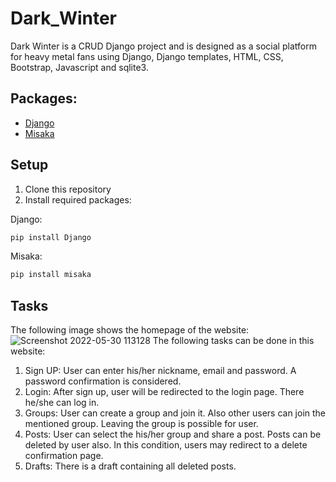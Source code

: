 # Dark_Winter
 Dark Winter is a CRUD Django project and is designed as a social platform for heavy metal fans using Django, Django templates, HTML, CSS, Bootstrap, Javascript and sqlite3.
## Packages:
- [Django](https://www.djangoproject.com/)
- [Misaka](https://misaka.readthedocs.io/en/latest/)
## Setup
1. Clone this repository
2. Install required packages:

Django:
```bash
pip install Django
```
Misaka:
```bash
pip install misaka
```


## Tasks
The following image shows the homepage of the website:
![Screenshot 2022-05-30 113128](https://user-images.githubusercontent.com/105637508/170965544-89e4caac-132a-4c65-b668-5b99512d81c5.png)
The following tasks can be done in this website:
1. Sign UP: User can enter his/her nickname, email and password. A password confirmation is considered.
2. Login: After sign up, user will be redirected to the login page. There he/she can log in.
3. Groups: User can create a group and join it. Also other users can join the mentioned group. Leaving the group is possible for user.
4. Posts: User can select the his/her group and share a post. Posts can be deleted by user also. In this condition, users may redirect to a delete confirmation page.
5. Drafts: There is a draft containing all deleted posts.
